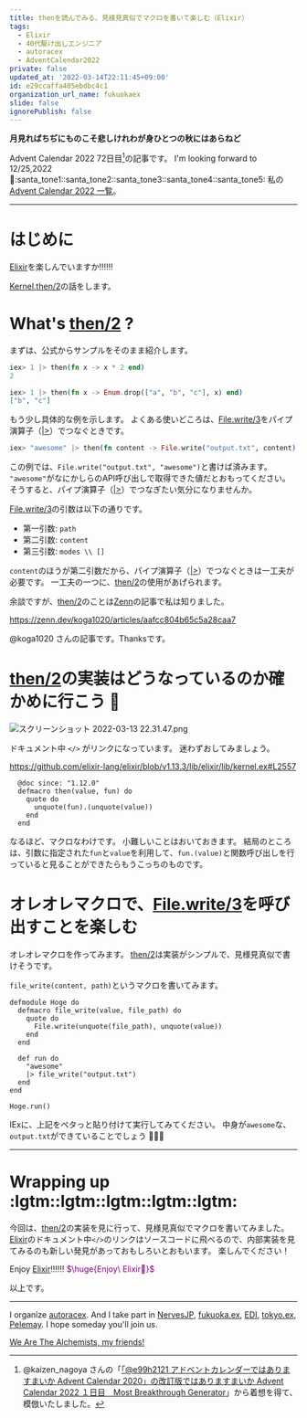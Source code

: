 ```yaml
---
title: thenを読んでみる、見様見真似でマクロを書いて楽しむ（Elixir）
tags:
  - Elixir
  - 40代駆け出しエンジニア
  - autoracex
  - AdventCalendar2022
private: false
updated_at: '2022-03-14T22:11:45+09:00'
id: e29ccaffa405ebdbc4c1
organization_url_name: fukuokaex
slide: false
ignorePublish: false
---
```

**月見ればちぢにものこそ悲しけれわが身ひとつの秋にはあらねど**

Advent Calendar 2022 72日目[^1]の記事です。
I'm looking forward to 12/25,2022 :santa::santa_tone1::santa_tone2::santa_tone3::santa_tone4::santa_tone5:
私の[Advent Calendar 2022 一覧](https://docs.google.com/spreadsheets/d/1HQvFjagQLRPjOYAjDVzWp9S4b8dKixxvvaz_TtbZWto/edit#gid=1723448955)。

[^1]: @kaizen_nagoya さんの「[「@e99h2121 アドベントカレンダーではありますまいか Advent Calendar 2020」の改訂版ではありますまいか Advent Calendar 2022 １日目　Most Breakthrough Generator](https://qiita.com/kaizen_nagoya/items/49ebebee3a0377f3b59b)」から着想を得て、模倣いたしました。 

---



# はじめに

[Elixir](https://elixir-lang.org/)を楽しんでいますか:bangbang::bangbang::bangbang:

[Kernel.then/2](https://hexdocs.pm/elixir/Kernel.html#then/2)の話をします。

# What's [then/2](https://hexdocs.pm/elixir/Kernel.html#then/2) ?

まずは、公式からサンプルをそのまま紹介します。

```elixir
iex> 1 |> then(fn x -> x * 2 end)
2

iex> 1 |> then(fn x -> Enum.drop(["a", "b", "c"], x) end)
["b", "c"]
```

もう少し具体的な例を示します。
よくある使いどころは、[File.write/3](https://hexdocs.pm/elixir/File.html#write/3)をパイプ演算子（[|>](https://hexdocs.pm/elixir/Kernel.html#%7C%3E/2)）でつなぐときです。

```elixir
iex> "awesome" |> then(fn content -> File.write("output.txt", content) end)
```

この例では、`File.write("output.txt", "awesome")`と書けば済みます。
`"awesome"`がなにかしらのAPI呼び出しで取得できた値だとおもってください。
そうすると、パイプ演算子（[|>](https://hexdocs.pm/elixir/Kernel.html#%7C%3E/2)）でつなぎたい気分になりませんか。

[File.write/3](https://hexdocs.pm/elixir/File.html#write/3)の引数は以下の通りです。

- 第一引数: `path`
- 第二引数: `content`
- 第三引数: `modes \\ []`

`content`のほうが第二引数だから、パイプ演算子（[|>](https://hexdocs.pm/elixir/Kernel.html#%7C%3E/2)）でつなぐときは一工夫が必要です。
一工夫の一つに、[then/2](https://hexdocs.pm/elixir/Kernel.html#then/2)の使用があげられます。


余談ですが、[then/2](https://hexdocs.pm/elixir/Kernel.html#then/2)のことは[Zenn](https://zenn.dev/)の記事で私は知りました。

https://zenn.dev/koga1020/articles/aafcc804b65c5a28caa7

@koga1020 さんの記事です。Thanksです。

# [then/2](https://hexdocs.pm/elixir/Kernel.html#then/2)の実装はどうなっているのか確かめに行こう :rocket: 

![スクリーンショット 2022-03-13 22.31.47.png](https://qiita-image-store.s3.ap-northeast-1.amazonaws.com/0/131808/698942ed-cf50-ca2a-3874-1e8e769d3581.png)

ドキュメント中 `</>` がリンクになっています。
迷わずおしてみましょう。

https://github.com/elixir-lang/elixir/blob/v1.13.3/lib/elixir/lib/kernel.ex#L2557

```elixir:
  @doc since: "1.12.0"
  defmacro then(value, fun) do
    quote do
      unquote(fun).(unquote(value))
    end
  end
```

なるほど、マクロなわけです。
小難しいことはおいておきます。
結局のところは、引数に指定された`fun`と`value`を利用して、`fun.(value)`と関数呼び出しを行っていると見ることができたらもうこっちのものです。

# オレオレマクロで、[File.write/3](https://hexdocs.pm/elixir/File.html#write/3)を呼び出すことを楽しむ


オレオレマクロを作ってみます。
[then/2](https://hexdocs.pm/elixir/Kernel.html#then/2)は実装がシンプルで、見様見真似で書けそうです。

`file_write(content, path)`というマクロを書いてみます。

```elixir:
defmodule Hoge do
  defmacro file_write(value, file_path) do
    quote do
      File.write(unquote(file_path), unquote(value))
    end
  end

  def run do
    "awesome"
    |> file_write("output.txt")
  end
end

Hoge.run()
```

IExに、上記をペタっと貼り付けて実行してみてください。
中身が`awesome`な、`output.txt`ができていることでしょう :tada::tada::tada: 


---

# Wrapping up :lgtm::lgtm::lgtm::lgtm::lgtm:

今回は、[then/2](https://hexdocs.pm/elixir/Kernel.html#then/2)の実装を見に行って、見様見真似でマクロを書いてみました。
[Elixir](https://elixir-lang.org/)のドキュメント中`</>`のリンクはソースコードに飛べるので、内部実装を見てみるのも新しい発見があっておもしろいとおもいます。
楽しんでください！


Enjoy [Elixir](https://elixir-lang.org/):bangbang::bangbang::bangbang:
<font color="purple">$\huge{Enjoy\ Elixir🚀}$</font>


以上です。





---

I organize [autoracex](https://autoracex.connpass.com/).
And I take part in [NervesJP](https://nerves-jp.connpass.com/), [fukuoka.ex](https://fukuokaex.connpass.com/), [EDI](https://fukuokaex.connpass.com/), [tokyo.ex](https://beam-lang.connpass.com/), [Pelemay](https://pelemay.connpass.com/).
I hope someday you'll join us.

[We Are The Alchemists, my friends!](https://www.youtube.com/watch?v=04854XqcfCY)





